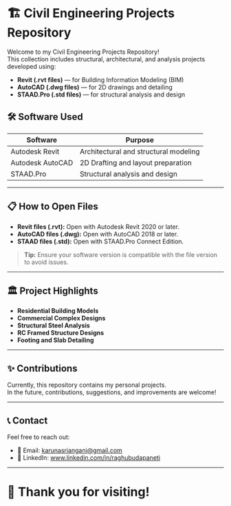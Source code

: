 # 🏗️ Civil Engineering Projects Repository

Welcome to my Civil Engineering Projects Repository!  
This collection includes structural, architectural, and analysis projects developed using:

- **Revit (.rvt files)** — for Building Information Modeling (BIM)
- **AutoCAD (.dwg files)** — for 2D drawings and detailing
- **STAAD.Pro (.std files)** — for structural analysis and design


## 🛠️ Software Used

| Software  | Purpose                  |
|-----------|---------------------------|
| Autodesk Revit | Architectural and structural modeling |
| Autodesk AutoCAD | 2D Drafting and layout preparation |
| STAAD.Pro | Structural analysis and design |

---

## 📋 How to Open Files

- **Revit files (.rvt):** Open with Autodesk Revit 2020 or later.
- **AutoCAD files (.dwg):** Open with AutoCAD 2018 or later.
- **STAAD files (.std):** Open with STAAD.Pro Connect Edition.

> **Tip:** Ensure your software version is compatible with the file version to avoid issues.

---

## 🏛️ Project Highlights

- **Residential Building Models**
- **Commercial Complex Designs**
- **Structural Steel Analysis**
- **RC Framed Structure Designs**
- **Footing and Slab Detailing**

---

## ✨ Contributions

Currently, this repository contains my personal projects.  
In the future, contributions, suggestions, and improvements are welcome!

---

## 📞 Contact

Feel free to reach out:

- 📧 Email: karunasriangani@gmail.com
- 💬 LinkedIn: www.linkedin.com/in/raghubudapaneti

---

# 🚀 Thank you for visiting!
